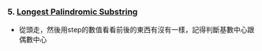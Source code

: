 ### 5. [Longest Palindromic Substring](https://leetcode.com/problems/longest-palindromic-substring/)
- 從頭走，然後用step的數值看看前後的東西有沒有一樣，記得判斷基數中心跟偶數中心